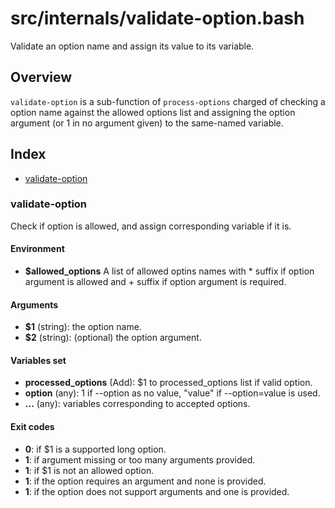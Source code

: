 # src/internals/validate-option.bash

Validate an option name and assign its value to its variable.

## Overview

`validate-option` is a sub-function of `process-options` charged of checking
a option name against the allowed options list and assigning the option
argument (or 1 in no argument given) to the same-named variable.

## Index

* [validate-option](#validate-option)

### validate-option

Check if option is allowed, and assign corresponding variable
if it is.

#### Environment

- **$allowed_options** A list of allowed optins names
with * suffix if option argument is allowed and + suffix if option
argument is required.

#### Arguments

* **$1** (string): the option name.
* **$2** (string): (optional) the option argument.

#### Variables set

* **processed_options** (Add): $1 to processed_options list if valid option.
* **option** (any): 1 if --option as no value, "value" if --option=value is used.
* **...** (any): variables corresponding to accepted options.

#### Exit codes

* **0**: if $1 is a supported long option.
* **1**: if argument missing or too many arguments provided.
* **1**: if $1 is not an allowed option.
* **1**: if the option requires an argument and none is provided.
* **1**: if the option does not support arguments and one is provided.

